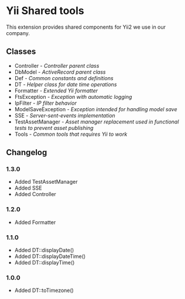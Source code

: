 Yii Shared tools
================

This extension provides shared components for Yii2 we use in our company.

Classes
-------
* Controller - _Controller parent class_
* DbModel - _ActiveRecord parent class_
* Def - _Common constants and definitions_
* DT - _Helper class for date time operations_
* Formatter - _Extended Yii formatter_
* FtsException - _Exception with automatic logging_
* IpFilter - _IP filter behavior_
* ModelSaveException - _Exception intended for handling model save_
* SSE - _Server-sent-events implementation_
* TestAssetManager - _Asset manager replacement used in functional tests to prevent asset publishing_
* Tools - _Common tools that requires Yii to work_

Changelog
---------

### 1.3.0
* Added TestAssetManager
* Added SSE
* Added Controller

### 1.2.0
* Added Formatter

### 1.1.0
* Added DT::displayDate()
* Added DT::displayDateTime()
* Added DT::displayTime()

### 1.0.0
* Added DT::toTimezone()
